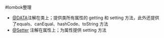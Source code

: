 
#lombok整理  
+ [@DATA](https://projectlombok.org/features/Data)注解在类上；提供类所有属性的 getting 和 setting 方法，此外还提供了equals、canEqual、hashCode、toString 方法  
+ [@Setter](https://projectlombok.org/features/GetterSetter) 注解在属性上；为属性提供 setting 方法
